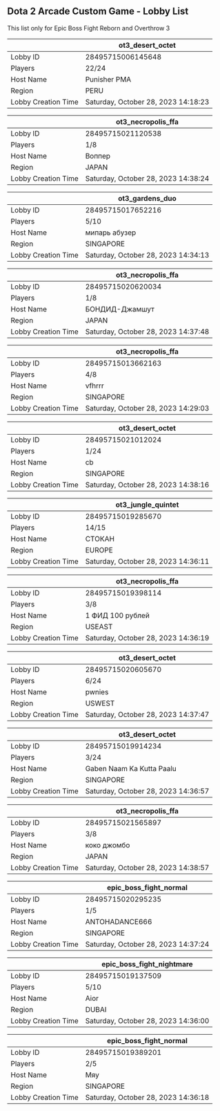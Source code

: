 ## Dota 2 Arcade Custom Game - Lobby List

This list only for Epic Boss Fight Reborn and Overthrow 3

|  | ot3_desert_octet |
| ------ | ------ |
| Lobby ID | 28495715006145648 |
| Players | 22/24 |
| Host Name | Punisher PMA |
| Region | PERU |
| Lobby Creation Time | Saturday, October 28, 2023 14:18:23 |


|  | ot3_necropolis_ffa |
| ------ | ------ |
| Lobby ID | 28495715021120538 |
| Players | 1/8 |
| Host Name | Воппер |
| Region | JAPAN |
| Lobby Creation Time | Saturday, October 28, 2023 14:38:24 |


|  | ot3_gardens_duo |
| ------ | ------ |
| Lobby ID | 28495715017652216 |
| Players | 5/10 |
| Host Name | мипарь абузер |
| Region | SINGAPORE |
| Lobby Creation Time | Saturday, October 28, 2023 14:34:13 |


|  | ot3_necropolis_ffa |
| ------ | ------ |
| Lobby ID | 28495715020620034 |
| Players | 1/8 |
| Host Name | БОНДИД-Джамшут |
| Region | JAPAN |
| Lobby Creation Time | Saturday, October 28, 2023 14:37:48 |


|  | ot3_necropolis_ffa |
| ------ | ------ |
| Lobby ID | 28495715013662163 |
| Players | 4/8 |
| Host Name | vfhrrr |
| Region | SINGAPORE |
| Lobby Creation Time | Saturday, October 28, 2023 14:29:03 |


|  | ot3_desert_octet |
| ------ | ------ |
| Lobby ID | 28495715021012024 |
| Players | 1/24 |
| Host Name | cb |
| Region | SINGAPORE |
| Lobby Creation Time | Saturday, October 28, 2023 14:38:16 |


|  | ot3_jungle_quintet |
| ------ | ------ |
| Lobby ID | 28495715019285670 |
| Players | 14/15 |
| Host Name | СТОКАН |
| Region | EUROPE |
| Lobby Creation Time | Saturday, October 28, 2023 14:36:11 |


|  | ot3_necropolis_ffa |
| ------ | ------ |
| Lobby ID | 28495715019398114 |
| Players | 3/8 |
| Host Name | 1 ФИД 100 рублей |
| Region | USEAST |
| Lobby Creation Time | Saturday, October 28, 2023 14:36:19 |


|  | ot3_desert_octet |
| ------ | ------ |
| Lobby ID | 28495715020605670 |
| Players | 6/24 |
| Host Name | pwnies |
| Region | USWEST |
| Lobby Creation Time | Saturday, October 28, 2023 14:37:47 |


|  | ot3_desert_octet |
| ------ | ------ |
| Lobby ID | 28495715019914234 |
| Players | 3/24 |
| Host Name | Gaben Naam Ka Kutta Paalu |
| Region | SINGAPORE |
| Lobby Creation Time | Saturday, October 28, 2023 14:36:57 |


|  | ot3_necropolis_ffa |
| ------ | ------ |
| Lobby ID | 28495715021565897 |
| Players | 3/8 |
| Host Name | коко джомбо |
| Region | JAPAN |
| Lobby Creation Time | Saturday, October 28, 2023 14:38:57 |


|  | epic_boss_fight_normal |
| ------ | ------ |
| Lobby ID | 28495715020295235 |
| Players | 1/5 |
| Host Name | ANTOHADANCE666 |
| Region | SINGAPORE |
| Lobby Creation Time | Saturday, October 28, 2023 14:37:24 |


|  | epic_boss_fight_nightmare |
| ------ | ------ |
| Lobby ID | 28495715019137509 |
| Players | 5/10 |
| Host Name | Aior |
| Region | DUBAI |
| Lobby Creation Time | Saturday, October 28, 2023 14:36:00 |


|  | epic_boss_fight_normal |
| ------ | ------ |
| Lobby ID | 28495715019389201 |
| Players | 2/5 |
| Host Name | Мяу |
| Region | SINGAPORE |
| Lobby Creation Time | Saturday, October 28, 2023 14:36:18 |


